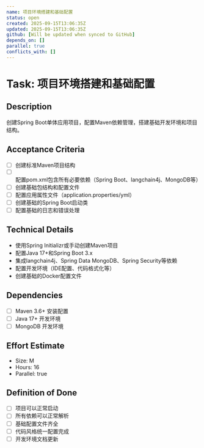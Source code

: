 ```yaml
---
name: 项目环境搭建和基础配置
status: open
created: 2025-09-15T13:06:35Z
updated: 2025-09-15T13:06:35Z
github: [Will be updated when synced to GitHub]
depends_on: []
parallel: true
conflicts_with: []
---
```


# Task: 项目环境搭建和基础配置

## Description
创建Spring Boot单体应用项目，配置Maven依赖管理，搭建基础开发环境和项目结构。

## Acceptance Criteria
- [ ] 创建标准Maven项目结构
- [ ] 配置pom.xml包含所有必要依赖（Spring Boot、langchain4j、MongoDB等）
- [ ] 创建基础包结构和配置文件
- [ ] 配置应用属性文件（application.properties/yml）
- [ ] 创建基础的Spring Boot启动类
- [ ] 配置基础的日志和错误处理

## Technical Details
- 使用Spring Initializr或手动创建Maven项目
- 配置Java 17+和Spring Boot 3.x
- 集成langchain4j、Spring Data MongoDB、Spring Security等依赖
- 配置开发环境（IDE配置、代码格式化等）
- 创建基础的Docker配置文件

## Dependencies
- [ ] Maven 3.6+ 安装配置
- [ ] Java 17+ 开发环境
- [ ] MongoDB 开发环境

## Effort Estimate
- Size: M
- Hours: 16
- Parallel: true

## Definition of Done
- [ ] 项目可以正常启动
- [ ] 所有依赖可以正常解析
- [ ] 基础配置文件齐全
- [ ] 代码风格统一配置完成
- [ ] 开发环境文档更新